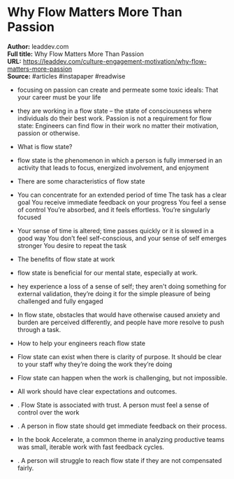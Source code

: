 # Why Flow Matters More Than Passion

**Author:** leaddev.com  
**Full title:** Why Flow Matters More Than Passion  
**URL:** https://leaddev.com/culture-engagement-motivation/why-flow-matters-more-passion  
**Source:** #articles #instapaper #readwise

- focusing on passion can create and permeate some toxic ideals: That your career must be your life 
   
- they are working in a flow state – the state of consciousness where individuals do their best work. Passion is not a requirement for flow state: Engineers can find flow in their work no matter their motivation, passion or otherwise. 
   
- What is flow state? 
   
- flow state is the phenomenon in which a person is fully immersed in an activity that leads to focus, energized involvement, and enjoyment 
   
- There are some characteristics of flow state 
   
- You can concentrate for an extended period of time
  The task has a clear goal
  You receive immediate feedback on your progress
  You feel a sense of control
  You’re absorbed, and it feels effortless. You’re singularly focused 
   
- Your sense of time is altered; time passes quickly or it is slowed in a good way
  You don’t feel self-conscious, and your sense of self emerges stronger
  You desire to repeat the task 
   
- The benefits of flow state at work 
   
- flow state is beneficial for our mental state, especially at work. 
   
- hey experience a loss of a sense of self; they aren't doing something for external validation, they’re doing it for the simple pleasure of being challenged and fully engaged 
   
- In flow state, obstacles that would have otherwise caused anxiety and burden are perceived differently, and people have more resolve to push through a task. 
   
- How to help your engineers reach flow state 
   
- Flow state can exist when there is clarity of purpose. It should be clear to your staff why they’re doing the work they’re doing 
   
- Flow state can happen when the work is challenging, but not impossible. 
   
- All work should have clear expectations and outcomes. 
   
- . Flow State is associated with trust. A person must feel a sense of control over the work 
   
- . A person in flow state should get immediate feedback on their process. 
   
- In the book Accelerate, a common theme in analyzing productive teams was small, iterable work with fast feedback cycles. 
   
- . A person will struggle to reach flow state if they are not compensated fairly. 
   
